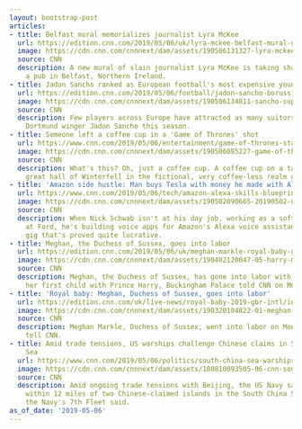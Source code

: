 ```yaml
---
layout: bootstrap-post
articles:
- title: Belfast mural memorializes journalist Lyra McKee
  url: https://edition.cnn.com/2019/05/06/uk/lyra-mckee-belfast-mural-gbr-intl/index.html
  image: https://cdn.cnn.com/cnnnext/dam/assets/190506131327-lyra-mckee-mural-super-tease.jpg
  source: CNN
  description: A new mural of slain journalist Lyra McKee is taking shape outside
    a pub in Belfast, Northern Ireland.
- title: Jadon Sancho ranked as European football's most expensive youngster
  url: https://edition.cnn.com/2019/05/06/football/jadon-sancho-borussia-dortmund-transfer-fee-spt-intl/index.html
  image: https://cdn.cnn.com/cnnnext/dam/assets/190506134811-sancho-super-tease.jpg
  source: CNN
  description: Few players across Europe have attracted as many suitors as Borussia
    Dortmund winger Jadon Sancho this season.
- title: Someone left a coffee cup in a 'Game of Thrones' shot
  url: https://www.cnn.com/2019/05/06/entertainment/game-of-thrones-starbucks-coffee-cup-scene-trnd/index.html
  image: https://cdn.cnn.com/cnnnext/dam/assets/190506085227-game-of-thrones-coffee-2-super-tease.jpg
  source: CNN
  description: What's this? Oh, just a coffee cup. A coffee cup on a table in the
    great hall of Winterfell in the fictional, very coffee-less realm of Westeros.
- title: 'Amazon side hustle: Man buys Tesla with money he made with Alexa''s help'
  url: https://www.cnn.com/2019/05/06/tech/amazon-alexa-skills-blueprints/index.html
  image: https://cdn.cnn.com/cnnnext/dam/assets/190502090605-20190502-nick-schwab-tesla-super-tease.jpg
  source: CNN
  description: When Nick Schwab isn't at his day job, working as a software engineer
    at Ford, he's building voice apps for Amazon's Alexa voice assistant. It's a part-time
    gig that's proved quite lucrative.
- title: Meghan, the Duchess of Sussex, goes into labor
  url: https://edition.cnn.com/2019/05/06/uk/meghan-markle-royal-baby-gbr-intl/index.html
  image: https://cdn.cnn.com/cnnnext/dam/assets/190402120047-05-harry-meghan-file-super-tease.jpg
  source: CNN
  description: Meghan, the Duchess of Sussex, has gone into labor with the birth of
    her first child with Prince Harry, Buckingham Palace told CNN on Monday.
- title: 'Royal baby: Meghan, Duchess of Sussex, goes into labor'
  url: https://edition.cnn.com/uk/live-news/royal-baby-2019-gbr-intl/index.html
  image: https://cdn.cnn.com/cnnnext/dam/assets/190320104822-01-meghan-sussex-file-super-tease.jpg
  source: CNN
  description: Meghan Markle, Duchess of Sussex, went into labor on Monday, sources
    tell CNN.
- title: Amid trade tensions, US warships challenge Chinese claims in South China
    Sea
  url: https://www.cnn.com/2019/05/06/politics/south-china-sea-warships/index.html
  image: https://cdn.cnn.com/cnnnext/dam/assets/180810093505-06-cnn-south-china-sea-0810-mischief-reef-super-tease.jpg
  source: CNN
  description: Amid ongoing trade tensions with Beijing, the US Navy sailed two warships
    within 12 miles of two Chinese-claimed islands in the South China Sea on Monday,
    the Navy's 7th Fleet said.
as_of_date: '2019-05-06'
---
```


